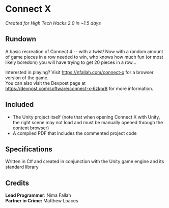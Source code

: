 # Connect X
_Created for High Tech Hacks 2.0 in ~1.5 days_

## Rundown
A basic recreation of Connect 4 -- with a twist! Now with a random amount of game pieces in a row needed to win, who knows how much fun (or most likely boredom) you will have trying to get 20 pieces in a row...

Interested in playing? Visit https://nfallah.com/connect-x for a browser version of the game.  
You can also visit the Devpost page at https://devpost.com/software/connect-x-6zkpr8 for more information.

## Included
- The Unity project itself (note that when opening Connect X with Unity, the right scene may not load and must be manually opened through the content browser)
- A compiled PDF that includes the commented project code

## Specifications
Written in C# and created in conjunction with the Unity game engine and its standard library

## Credits
__Lead Programmer__: Nima Fallah  
__Partner in Crime:__ Matthew Loaces